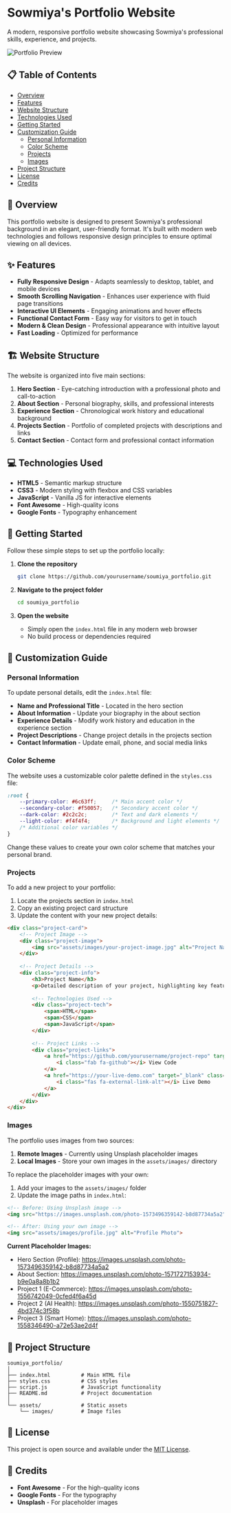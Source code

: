 # Sowmiya's Portfolio Website

A modern, responsive portfolio website showcasing Sowmiya's professional skills, experience, and projects.

![Portfolio Preview](https://images.unsplash.com/photo-1573496359142-b8d87734a5a2)

## 📋 Table of Contents

- [Overview](#overview)
- [Features](#features)
- [Website Structure](#website-structure)
- [Technologies Used](#technologies-used)
- [Getting Started](#getting-started)
- [Customization Guide](#customization-guide)
  - [Personal Information](#personal-information)
  - [Color Scheme](#color-scheme)
  - [Projects](#projects)
  - [Images](#images)
- [Project Structure](#project-structure)
- [License](#license)
- [Credits](#credits)

## 🌟 Overview

This portfolio website is designed to present Sowmiya's professional background in an elegant, user-friendly format. It's built with modern web technologies and follows responsive design principles to ensure optimal viewing on all devices.

## ✨ Features

- **Fully Responsive Design** - Adapts seamlessly to desktop, tablet, and mobile devices
- **Smooth Scrolling Navigation** - Enhances user experience with fluid page transitions
- **Interactive UI Elements** - Engaging animations and hover effects
- **Functional Contact Form** - Easy way for visitors to get in touch
- **Modern & Clean Design** - Professional appearance with intuitive layout
- **Fast Loading** - Optimized for performance

## 🏗️ Website Structure

The website is organized into five main sections:

1. **Hero Section** - Eye-catching introduction with a professional photo and call-to-action
2. **About Section** - Personal biography, skills, and professional interests
3. **Experience Section** - Chronological work history and educational background
4. **Projects Section** - Portfolio of completed projects with descriptions and links
5. **Contact Section** - Contact form and professional contact information

## 💻 Technologies Used

- **HTML5** - Semantic markup structure
- **CSS3** - Modern styling with flexbox and CSS variables
- **JavaScript** - Vanilla JS for interactive elements
- **Font Awesome** - High-quality icons
- **Google Fonts** - Typography enhancement

## 🚀 Getting Started

Follow these simple steps to set up the portfolio locally:

1. **Clone the repository**
   ```bash
   git clone https://github.com/yourusername/soumiya_portfolio.git
   ```

2. **Navigate to the project folder**
   ```bash
   cd soumiya_portfolio
   ```

3. **Open the website**
   - Simply open the `index.html` file in any modern web browser
   - No build process or dependencies required

## 🎨 Customization Guide

### Personal Information

To update personal details, edit the `index.html` file:

- **Name and Professional Title** - Located in the hero section
- **About Information** - Update your biography in the about section
- **Experience Details** - Modify work history and education in the experience section
- **Project Descriptions** - Change project details in the projects section
- **Contact Information** - Update email, phone, and social media links

### Color Scheme

The website uses a customizable color palette defined in the `styles.css` file:

```css
:root {
    --primary-color: #6c63ff;     /* Main accent color */
    --secondary-color: #f50057;   /* Secondary accent color */
    --dark-color: #2c2c2c;        /* Text and dark elements */
    --light-color: #f4f4f4;       /* Background and light elements */
    /* Additional color variables */
}
```

Change these values to create your own color scheme that matches your personal brand.

### Projects

To add a new project to your portfolio:

1. Locate the projects section in `index.html`
2. Copy an existing project card structure
3. Update the content with your new project details:

```html
<div class="project-card">
    <!-- Project Image -->
    <div class="project-image">
        <img src="assets/images/your-project-image.jpg" alt="Project Name">
    </div>
    
    <!-- Project Details -->
    <div class="project-info">
        <h3>Project Name</h3>
        <p>Detailed description of your project, highlighting key features and your role.</p>
        
        <!-- Technologies Used -->
        <div class="project-tech">
            <span>HTML</span>
            <span>CSS</span>
            <span>JavaScript</span>
        </div>
        
        <!-- Project Links -->
        <div class="project-links">
            <a href="https://github.com/yourusername/project-repo" target="_blank" class="btn small-btn">
                <i class="fab fa-github"></i> View Code
            </a>
            <a href="https://your-live-demo.com" target="_blank" class="btn small-btn">
                <i class="fas fa-external-link-alt"></i> Live Demo
            </a>
        </div>
    </div>
</div>
```

### Images

The portfolio uses images from two sources:

1. **Remote Images** - Currently using Unsplash placeholder images
2. **Local Images** - Store your own images in the `assets/images/` directory

To replace the placeholder images with your own:

1. Add your images to the `assets/images/` folder
2. Update the image paths in `index.html`:

```html
<!-- Before: Using Unsplash image -->
<img src="https://images.unsplash.com/photo-1573496359142-b8d87734a5a2" alt="Profile Photo">

<!-- After: Using your own image -->
<img src="assets/images/profile.jpg" alt="Profile Photo">
```

**Current Placeholder Images:**
- Hero Section (Profile): https://images.unsplash.com/photo-1573496359142-b8d87734a5a2
- About Section: https://images.unsplash.com/photo-1571727153934-b9e0a8a8b1b2
- Project 1 (E-Commerce): https://images.unsplash.com/photo-1556742049-0cfed4f6a45d
- Project 2 (AI Health): https://images.unsplash.com/photo-1550751827-4bd374c3f58b
- Project 3 (Smart Home): https://images.unsplash.com/photo-1558346490-a72e53ae2d4f

## 📁 Project Structure

```
soumiya_portfolio/
│
├── index.html          # Main HTML file
├── styles.css          # CSS styles
├── script.js           # JavaScript functionality
├── README.md           # Project documentation
│
└── assets/             # Static assets
    └── images/         # Image files
```

## 📄 License

This project is open source and available under the [MIT License](LICENSE).

## 🙏 Credits

- **Font Awesome** - For the high-quality icons
- **Google Fonts** - For the typography
- **Unsplash** - For placeholder images